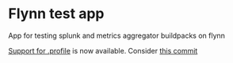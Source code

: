 # Flynn test app

App for testing splunk and metrics aggregator buildpacks on flynn

[Support for .profile](https://github.com/flynn/flynn/pull/3546) is now available. Consider [this commit](https://github.com/kylefritz/flynn-test-app/commit/434d1b214f61e5accae7f576fbb90333765605a7)
